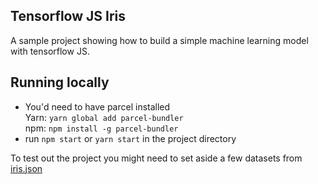 ## Tensorflow JS Iris

A sample project showing how to build a simple machine learning model with tensorflow JS.


## Running locally
- You'd need to have parcel installed\
  Yarn: `yarn global add parcel-bundler`\
  npm: `npm install -g parcel-bundler`
- run `npm start` or `yarn start` in the project directory


To test out the project you might need to set aside a few datasets from [iris.json](./src/iris.json)


